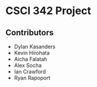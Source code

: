 # CSCI 342 Project

## Contributors
- Dylan Kasanders
- Kevin Hirohata
- Aicha Falatah
- Alex Socha
- Ian Crawford
- Ryan Rapoport
